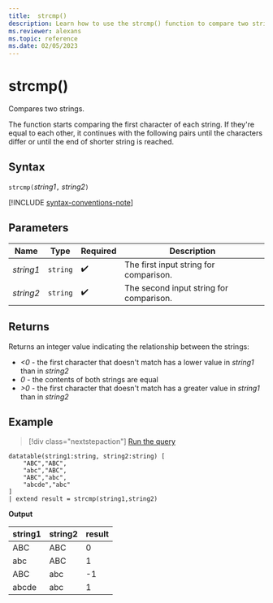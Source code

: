 ```yaml
---
title:  strcmp()
description: Learn how to use the strcmp() function to compare two strings.
ms.reviewer: alexans
ms.topic: reference
ms.date: 02/05/2023
---
```

# strcmp()

Compares two strings.

The function starts comparing the first character of each string. If they're equal to each other, it continues with the following pairs until the characters differ or until the end of shorter string is reached.

## Syntax

`strcmp(`*string1*`,` *string2*`)`

[!INCLUDE [syntax-conventions-note](../includes/syntax-conventions-note.md)]

## Parameters

| Name | Type | Required | Description |
|--|--|--|--|
| *string1* | `string` |  :heavy_check_mark: | The first input string for comparison.|
| *string2* | `string` |  :heavy_check_mark: | The second input string for comparison.|

## Returns

Returns an integer value indicating the relationship between the strings:

* *<0* - the first character that doesn't match has a lower value in *string1* than in *string2*
* *0* - the contents of both strings are equal
* *>0* - the first character that doesn't match has a greater value in *string1* than in *string2*

## Example

> [!div class="nextstepaction"]
> <a href="https://dataexplorer.azure.com/clusters/help/databases/Samples?query=H4sIAAAAAAAAA0tJLAHCpJxUjeKSosy8dEMrCK2jAKGNoHxNhWguBSBQcnRyVtKBkBCBxKRkVAGICrAwXEVKKlSIK5arRiG1oiQ1L0WhKLW4NKdEwRZkVXJuAcwFOlCbNQEUhY2inAAAAA==" target="_blank">Run the query</a>

```kusto
datatable(string1:string, string2:string) [
    "ABC","ABC",
    "abc","ABC",
    "ABC","abc",
    "abcde","abc"
]
| extend result = strcmp(string1,string2)
```

**Output**

|string1|string2|result|
|---|---|---|
|ABC|ABC|0|
|abc|ABC|1|
|ABC|abc|-1|
|abcde|abc|1|
